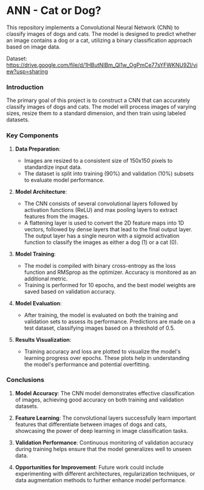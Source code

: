 # ANN - Cat or Dog?

This repository implements a Convolutional Neural Network (CNN) to classify images of dogs and cats. The model is designed to predict whether an image contains a dog or a cat, utilizing a binary classification approach based on image data.

Dataset: https://drive.google.com/file/d/1HButNIBm_Ql1w_OgPmCe77sYFWKNU9Zl/view?usp=sharing

### Introduction

The primary goal of this project is to construct a CNN that can accurately classify images of dogs and cats. The model will process images of varying sizes, resize them to a standard dimension, and then train using labeled datasets. 

### Key Components

1. **Data Preparation**: 
   - Images are resized to a consistent size of 150x150 pixels to standardize input data.
   - The dataset is split into training (90%) and validation (10%) subsets to evaluate model performance.

2. **Model Architecture**: 
   - The CNN consists of several convolutional layers followed by activation functions (ReLU) and max pooling layers to extract features from the images.
   - A flattening layer is used to convert the 2D feature maps into 1D vectors, followed by dense layers that lead to the final output layer. The output layer has a single neuron with a sigmoid activation function to classify the images as either a dog (1) or a cat (0).

3. **Model Training**: 
   - The model is compiled with binary cross-entropy as the loss function and RMSprop as the optimizer. Accuracy is monitored as an additional metric.
   - Training is performed for 10 epochs, and the best model weights are saved based on validation accuracy.

4. **Model Evaluation**: 
   - After training, the model is evaluated on both the training and validation sets to assess its performance. Predictions are made on a test dataset, classifying images based on a threshold of 0.5.

5. **Results Visualization**: 
   - Training accuracy and loss are plotted to visualize the model's learning progress over epochs. These plots help in understanding the model's performance and potential overfitting.

### Conclusions

1. **Model Accuracy**: The CNN model demonstrates effective classification of images, achieving good accuracy on both training and validation datasets.

2. **Feature Learning**: The convolutional layers successfully learn important features that differentiate between images of dogs and cats, showcasing the power of deep learning in image classification tasks.

3. **Validation Performance**: Continuous monitoring of validation accuracy during training helps ensure that the model generalizes well to unseen data.

4. **Opportunities for Improvement**: Future work could include experimenting with different architectures, regularization techniques, or data augmentation methods to further enhance model performance.
